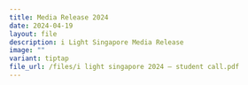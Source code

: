 ```yaml
---
title: Media Release 2024
date: 2024-04-19
layout: file
description: i Light Singapore Media Release
image: ""
variant: tiptap
file_url: /files/i light singapore 2024 – student call.pdf
---
```

